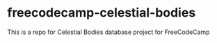 # freecodecamp-celestial-bodies
This is a repo for Celestial Bodies database project for FreeCodeCamp
